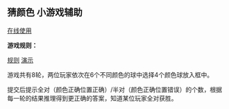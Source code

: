 ## 猜颜色 小游戏辅助

[在线使用](http://zzzia.net/game/guesscolor.html)

**游戏规则：**

[规则](https://www.bilibili.com/video/BV18V411r7Js/?p=9) 
[演示](https://www.bilibili.com/video/BV18V411r7Js/?p=10)

游戏共有8轮，两位玩家依次在6个不同颜色的球中选择4个颜色球放入框中。

提交后提示全对（颜色正确位置正确）/半对（颜色正确位置错误）的个数，根据每一轮的结果推理得到更正确的答案，知道某位玩家全对获胜。